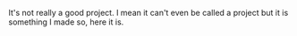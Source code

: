 It's not really a good project. I mean it can't even be called a project but it is something I made so, here it is.
